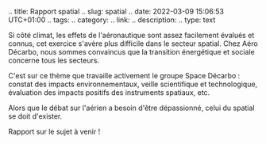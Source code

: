.. title: Rapport spatial
.. slug: spatial
.. date: 2022-03-09 15:06:53 UTC+01:00
.. tags: 
.. category: 
.. link: 
.. description: 
.. type: text

Si côté climat, les effets de l'aéronautique sont assez facilement évalués et connus, cet exercice s'avère plus difficile dans le secteur spatial. Chez Aéro Décarbo, nous sommes convaincus que la transition énergétique et sociale concerne tous les secteurs.

C'est sur ce thème que travaille activement le groupe Space Décarbo : constat des impacts environnementaux, veille scientifique et technologique, évaluation des impacts positifs des instruments spatiaux, etc.

Alors que le débat sur l'aérien a besoin d'être dépassionné, celui du spatial se doit d'exister.

Rapport sur le sujet à venir !
